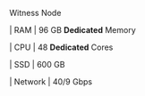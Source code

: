 Witness Node 

| RAM | 96 GB **Dedicated** Memory

| CPU | 48 **Dedicated** Cores

| SSD | 600 GB

| Network | 40/9 Gbps
